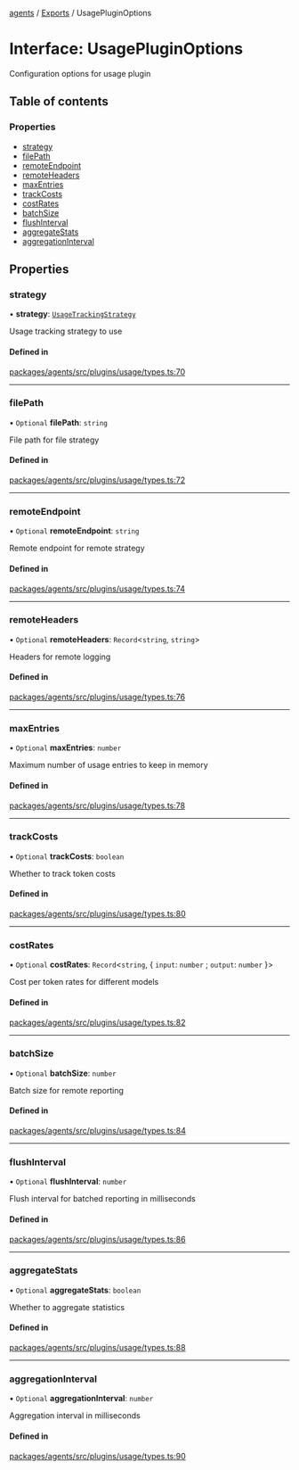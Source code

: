 <!-- 
 ⚠️  AUTO-GENERATED FILE - DO NOT EDIT MANUALLY
 This file is automatically generated by scripts/docs-generator.js
 To make changes, edit the source TypeScript files or update the generator script
-->

[agents](../../) / [Exports](../modules) / UsagePluginOptions

# Interface: UsagePluginOptions

Configuration options for usage plugin

## Table of contents

### Properties

- [strategy](UsagePluginOptions#strategy)
- [filePath](UsagePluginOptions#filepath)
- [remoteEndpoint](UsagePluginOptions#remoteendpoint)
- [remoteHeaders](UsagePluginOptions#remoteheaders)
- [maxEntries](UsagePluginOptions#maxentries)
- [trackCosts](UsagePluginOptions#trackcosts)
- [costRates](UsagePluginOptions#costrates)
- [batchSize](UsagePluginOptions#batchsize)
- [flushInterval](UsagePluginOptions#flushinterval)
- [aggregateStats](UsagePluginOptions#aggregatestats)
- [aggregationInterval](UsagePluginOptions#aggregationinterval)

## Properties

### strategy

• **strategy**: [`UsageTrackingStrategy`](../modules#usagetrackingstrategy)

Usage tracking strategy to use

#### Defined in

[packages/agents/src/plugins/usage/types.ts:70](https://github.com/woojubb/robota/blob/d84cd2e1e6915e9f7e9aff8f9b06df02e55c139b/packages/agents/src/plugins/usage/types.ts#L70)

___

### filePath

• `Optional` **filePath**: `string`

File path for file strategy

#### Defined in

[packages/agents/src/plugins/usage/types.ts:72](https://github.com/woojubb/robota/blob/d84cd2e1e6915e9f7e9aff8f9b06df02e55c139b/packages/agents/src/plugins/usage/types.ts#L72)

___

### remoteEndpoint

• `Optional` **remoteEndpoint**: `string`

Remote endpoint for remote strategy

#### Defined in

[packages/agents/src/plugins/usage/types.ts:74](https://github.com/woojubb/robota/blob/d84cd2e1e6915e9f7e9aff8f9b06df02e55c139b/packages/agents/src/plugins/usage/types.ts#L74)

___

### remoteHeaders

• `Optional` **remoteHeaders**: `Record`\<`string`, `string`\>

Headers for remote logging

#### Defined in

[packages/agents/src/plugins/usage/types.ts:76](https://github.com/woojubb/robota/blob/d84cd2e1e6915e9f7e9aff8f9b06df02e55c139b/packages/agents/src/plugins/usage/types.ts#L76)

___

### maxEntries

• `Optional` **maxEntries**: `number`

Maximum number of usage entries to keep in memory

#### Defined in

[packages/agents/src/plugins/usage/types.ts:78](https://github.com/woojubb/robota/blob/d84cd2e1e6915e9f7e9aff8f9b06df02e55c139b/packages/agents/src/plugins/usage/types.ts#L78)

___

### trackCosts

• `Optional` **trackCosts**: `boolean`

Whether to track token costs

#### Defined in

[packages/agents/src/plugins/usage/types.ts:80](https://github.com/woojubb/robota/blob/d84cd2e1e6915e9f7e9aff8f9b06df02e55c139b/packages/agents/src/plugins/usage/types.ts#L80)

___

### costRates

• `Optional` **costRates**: `Record`\<`string`, \{ `input`: `number` ; `output`: `number`  }\>

Cost per token rates for different models

#### Defined in

[packages/agents/src/plugins/usage/types.ts:82](https://github.com/woojubb/robota/blob/d84cd2e1e6915e9f7e9aff8f9b06df02e55c139b/packages/agents/src/plugins/usage/types.ts#L82)

___

### batchSize

• `Optional` **batchSize**: `number`

Batch size for remote reporting

#### Defined in

[packages/agents/src/plugins/usage/types.ts:84](https://github.com/woojubb/robota/blob/d84cd2e1e6915e9f7e9aff8f9b06df02e55c139b/packages/agents/src/plugins/usage/types.ts#L84)

___

### flushInterval

• `Optional` **flushInterval**: `number`

Flush interval for batched reporting in milliseconds

#### Defined in

[packages/agents/src/plugins/usage/types.ts:86](https://github.com/woojubb/robota/blob/d84cd2e1e6915e9f7e9aff8f9b06df02e55c139b/packages/agents/src/plugins/usage/types.ts#L86)

___

### aggregateStats

• `Optional` **aggregateStats**: `boolean`

Whether to aggregate statistics

#### Defined in

[packages/agents/src/plugins/usage/types.ts:88](https://github.com/woojubb/robota/blob/d84cd2e1e6915e9f7e9aff8f9b06df02e55c139b/packages/agents/src/plugins/usage/types.ts#L88)

___

### aggregationInterval

• `Optional` **aggregationInterval**: `number`

Aggregation interval in milliseconds

#### Defined in

[packages/agents/src/plugins/usage/types.ts:90](https://github.com/woojubb/robota/blob/d84cd2e1e6915e9f7e9aff8f9b06df02e55c139b/packages/agents/src/plugins/usage/types.ts#L90)
